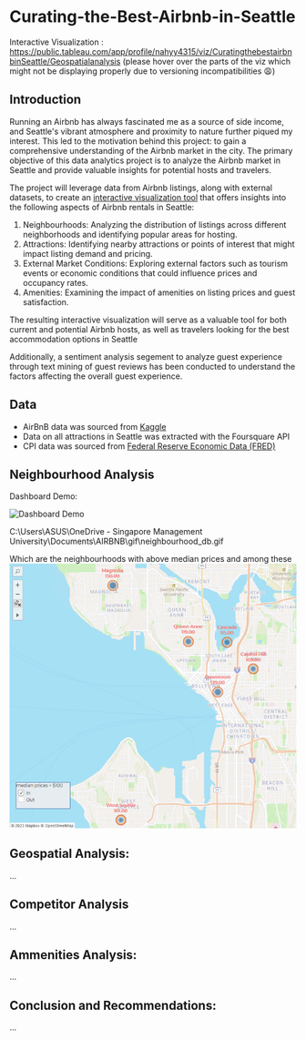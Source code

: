 # Curating-the-Best-Airbnb-in-Seattle
Interactive Visualization : https://public.tableau.com/app/profile/nahyy4315/viz/CuratingthebestairbnbinSeattle/Geospatialanalysis 
(please hover over the parts of the viz which might not be displaying properly due to versioning incompatibilities 😩)


## Introduction
Running an Airbnb has always fascinated me as a source of side income, and Seattle's vibrant atmosphere and proximity to nature further piqued my interest. This led to the motivation behind this project: to gain a comprehensive understanding of the Airbnb market in the city. The primary objective of this data analytics project is to analyze the Airbnb market in Seattle and provide valuable insights for potential hosts and travelers.

The project will leverage data from Airbnb listings, along with external datasets, to create an [interactive visualization tool](https://public.tableau.com/app/profile/nahyy4315/viz/CuratingthebestairbnbinSeattle/Geospatialanalysis) that offers insights into the following aspects of Airbnb rentals in Seattle:

1. Neighbourhoods: Analyzing the distribution of listings across different neighborhoods and identifying popular areas for hosting.
2. Attractions: Identifying nearby attractions or points of interest that might impact listing demand and pricing.
3. External Market Conditions: Exploring external factors such as tourism events or economic conditions that could influence prices and occupancy rates.
4. Amenities: Examining the impact of amenities on listing prices and guest satisfaction.

The resulting interactive visualization will serve as a valuable tool for both current and potential Airbnb hosts, as well as travelers looking for the best accommodation options in Seattle

Additionally, a sentiment analysis segement to analyze guest experience through text mining of guest reviews has been conducted to understand the factors affecting the overall guest experience.

## Data
- AirBnB data was sourced from [Kaggle](https://www.kaggle.com/datasets/airbnb/seattle)
- Data on all attractions in Seattle was extracted with the Foursquare API
- CPI data was sourced from [Federal Reserve Economic Data (FRED)](https://fred.stlouisfed.org/)

## Neighbourhood Analysis

Dashboard Demo:

![Dashboard Demo](neighbourhood_db.gif)

C:\Users\ASUS\OneDrive - Singapore Management University\Documents\AIRBNB\gif\neighbourhood_db.gif

Which are the neighbourhoods with above median prices and among these
![Alt text](image.png)


## Geospatial Analysis:
...

## Competitor Analysis
...

## Ammenities Analysis:
...

## Conclusion and Recommendations:
...

